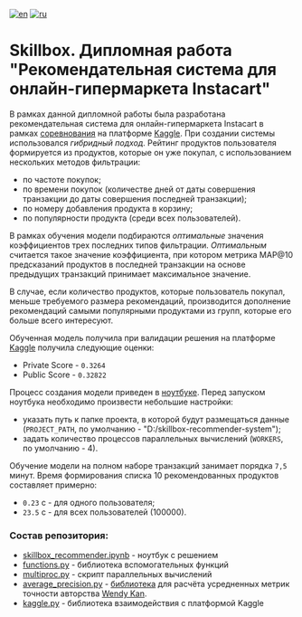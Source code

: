 [![en](https://img.shields.io/badge/lang-en-red.svg)](README.md)
[![ru](https://img.shields.io/badge/lang-ru-green.svg)](README.ru.md)
# Skillbox. Дипломная работа "Рекомендательная система для онлайн-гипермаркета Instacart"

В рамках данной дипломной работы была разработана рекомендательная система для онлайн-гипермаркета Instacart в рамках [соревнования](https://www.kaggle.com/competitions/skillbox-recommender-system) на платформе [Kaggle](https://www.kaggle.com/).
При создании системы использовался *гибридный подход*. Рейтинг продуктов пользователя формируется из продуктов, которые он уже покупал, с использованием нескольких методов фильтрации:
- по частоте покупок;
- по времени покупок (количестве дней от даты совершения транзакции до даты совершения последней транзакции);
- по номеру добавления продукта в корзину;
- по популярности продукта (среди всех пользователей).

В рамках обучения модели подбираются *оптимальные* значения коэффициентов трех последних типов фильтрации. *Оптимальным* считается такое значение коэффициента, при котором метрика MAP@10 предсказаний продуктов в последней транзакции на основе предыдущих транзакций принимает максимальное значение.  

В случае, если количество продуктов, которые пользователь покупал, меньше требуемого размера рекомендаций, производится дополнение рекомендаций самыми популярными продуктами из групп, которые его больше всего интересуют.

Обученная модель получила при валидации решения на платформе [Kaggle](https://www.kaggle.com/) получила следующие оценки:
- Private Score - `0.3264`
- Public Score - `0.32822`

Процесс создания модели приведен в [ноутбуке](skillbox_recommender.ipynb). Перед запуском ноутбука необходимо произвести небольшие настройки:
- указать путь к папке проекта, в которой будут размещаться данные (`PROJECT_PATH`, по умолчанию - "D:/skillbox-recommender-system");
- задать количество процессов параллельных вычислений (`WORKERS`, по умолчанию - 4).

Обучение модели на полном наборе транзакций занимает порядка `7,5` минут.
Время формирования списка 10 рекомендованных продуктов составляет примерно:
- `0.23` с - для одного пользователя;
- `23.5` с - для всех пользователей (100000).

### Состав репозитория:
- [skillbox_recommender.ipynb](skillbox_recommender.ipynb) - ноутбук с решением
- [functions.py](functions.py) - библиотека вспомогательных функций
- [multiproc.py](multiproc.py) - скрипт параллельных вычислений
- [average_precision.py](average_precision.py) - [библиотека](https://github.com/benhamner/Metrics/blob/9a637aea795dc6f2333f022b0863398de0a1ca77/Python/ml_metrics/average_precision.py) для расчёта усредненных метрик точности авторства [Wendy Kan](https://github.com/wendykan).
- [kaggle.py](kaggle.py) - библиотека взаимодействия с платформой Kaggle
